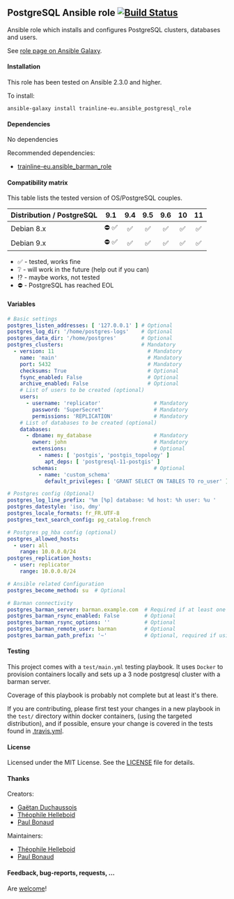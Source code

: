 ## PostgreSQL Ansible role [![Build Status](https://travis-ci.org/trainline-eu/ansible-postgresql-role.svg?branch=master)](https://travis-ci.org/trainline-eu/ansible-postgresql-role)

Ansible role which installs and configures PostgreSQL clusters, databases and users.

See [role page on Ansible Galaxy](https://galaxy.ansible.com/trainline-eu/ansible_postgresql_role).

#### Installation

This role has been tested on Ansible 2.3.0 and higher.

To install:

```
ansible-galaxy install trainline-eu.ansible_postgresql_role
```

#### Dependencies

No dependencies

Recommended dependencies:
- [trainline-eu.ansible_barman_role](https://galaxy.ansible.com/trainline-eu/ansible_barman_role)

#### Compatibility matrix

This table lists the tested version of OS/PostgreSQL couples.

| Distribution / PostgreSQL | 9.1 | 9.4 | 9.5 | 9.6 | 10  | 11  |
| ------------------------- |:---:|:---:|:---:|:---:|:---:|:---:|
| Debian 8.x | :no_entry: :white_check_mark:| :white_check_mark:| :white_check_mark:| :white_check_mark:| :white_check_mark:| :white_check_mark:|
| Debian 9.x | :no_entry: :white_check_mark:| :white_check_mark:| :white_check_mark:| :white_check_mark:| :white_check_mark:| :white_check_mark:|

- :white_check_mark: - tested, works fine
- :grey_question: - will work in the future (help out if you can)
- :interrobang: - maybe works, not tested
- :no_entry: - PostgreSQL has reached EOL

#### Variables

```yaml
# Basic settings
postgres_listen_addresses: [ '127.0.0.1' ] # Optional
postgres_log_dir: '/home/postgres-logs'    # Optional
postgres_data_dir: '/home/postgres'        # Optional
postgres_clusters:                         # Mandatory
  - version: 11                              # Mandatory
    name: 'main'                             # Mandatory
    port: 5432                               # Mandatory
    checksums: True                          # Optional
    fsync_enabled: False                     # Optional
    archive_enabled: False                   # Optional
    # List of users to be created (optional)
    users:
      - username: 'replicator'                 # Mandatory
        password: 'SuperSecret'                # Mandatory
        permissions: 'REPLICATION'             # Mandatory
    # List of databases to be created (optional)
    databases:
      - dbname: my_database                    # Mandatory
        owner: john                            # Mandatory
        extensions:                            # Optional
          - names: [ 'postgis', 'postgis_topology' ]
            apt_deps: [ 'postgresql-11-postgis' ]
        schemas:                               # Optional
          - name: 'custom_schema'
            default_privileges: [ 'GRANT SELECT ON TABLES TO ro_user' ]

# Postgres config (Optional)
postgres_log_line_prefix: '%m [%p] database: %d host: %h user: %u '
postgres_datestyle: 'iso, dmy'
postgres_locale_formats: fr_FR.UTF-8
postgres_text_search_config: pg_catalog.french

# Postgres pg_hba config (optional)
postgres_allowed_hosts:
  - user: all
    range: 10.0.0.0/24
postgres_replication_hosts:
  - user: replicator
    range: 10.0.0.0/24

# Ansible related Configuration
postgres_become_method: su  # Optional

# Barman connectivity
postgres_barman_server: barman.example.com  # Required if at least one server has archive_enabled enabled
postgres_barman_rsync_enabled: False        # Optional
postgres_barman_rsync_options: ''           # Optional
postgres_barman_remote_user: barman         # Optional
postgres_barman_path_prefix: '~'            # Optional, required if using rsync
```

#### Testing

This project comes with a `test/main.yml` testing playbook. It uses `Docker` to provision containers locally and sets up a 3 node postgresql cluster with a barman server.

Coverage of this playbook is probably not complete but at least it's there.

If you are contributing, please first test your changes in a new playbook in the `test/` directory within docker containers, (using the targeted distribution), and if possible, ensure your change is covered in the tests found in [.travis.yml](./.travis.yml).

#### License

Licensed under the MIT License. See the [LICENSE](./LICENSE) file for details.


#### Thanks

Creators:
- [Gaëtan Duchaussois](https://twitter.com/gduchaussois)
- [Théophile Helleboid](https://twitter.com/chtitux)
- [Paul Bonaud](https://twitter.com/paulRb_r)

Maintainers:
- [Théophile Helleboid](https://twitter.com/chtitux)
- [Paul Bonaud](https://twitter.com/paulRb_r)

#### Feedback, bug-reports, requests, ...

Are [welcome](https://github.com/trainline-eu/postgresql/issues)!
